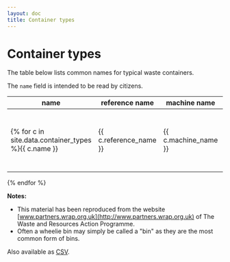 ```yaml
---
layout: doc
title: Container types
---
```


# Container types

The table below lists common names for typical waste containers.

The `name` field is intended to be read by citizens. 


name | reference name  | machine name | description | image
--------|-------|--------------|-------------|------
{% for c in site.data.container_types %}{{ c.name }} | {{ c.reference_name }} | {{ c.machine_name }} | {{ c.description }} | {% if c.image %}![img]({{ site.baseurl }}/images/{{ c.image }}){% endif %}
{% endfor %}


**Notes:**

* This material has been reproduced from the website [www.partners.wrap.org.uk](http://www.partners.wrap.org.uk) of The Waste and Resources Action Programme.
* Often a wheelie bin may simply be called a "bin" as they are the most common form of bins.

Also available as <a href="https://raw.githubusercontent.com/communitiesuk/waste-service-standards/master/_data/container_types.csv" download="container_types.csv">CSV</a>.
